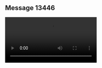 ## Message 13446



![Video](https://data.iron-swords.co.il/2024/November/05/https://data.iron-swords.co.il/2024/November/05/13446/13446_media.mp4)
